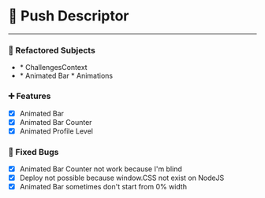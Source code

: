 # 🏁 Push Descriptor
***

### 🔧 Refactored Subjects

* <CONTEXT>
    * ChallengesContext
* <FEATURES>
    * Animated Bar
    * Animations

### ➕ Features 

*   [X] Animated Bar
*   [X] Animated Bar Counter
*   [X] Animated Profile Level

### 🚨 Fixed Bugs

*   [X] Animated Bar Counter not work because I'm blind
*   [X] Deploy not possible because window.CSS not exist on NodeJS
*   [X] Animated Bar sometimes don't start from 0% width
